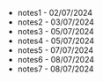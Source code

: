 - notes1 - 02/07/2024 
- notes2 - 03/07/2024
- notes3 - 05/07/2024
- notes4 - 05/07/2024
- notes5 - 07/07/2024
- notes6 - 08/07/2024
- notes7 - 08/07/2024
  

